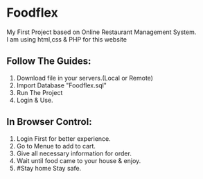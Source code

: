 # Foodflex
My First Project based on Online Restaurant Management System.<br>
I am using html,css & PHP for this website
## Follow The Guides:
1. Download file in your servers.(Local or Remote)<br>
2. Import Database "Foodflex.sql"
3. Run The Project
4. Login & Use.

## In Browser Control:
1. Login First for better experience.<br>
2. Go to Menue to add to cart.<br>
3. Give all necessary information for order.<br>
4. Wait until food came to your house & enjoy.<br>
5. #Stay home Stay safe.

